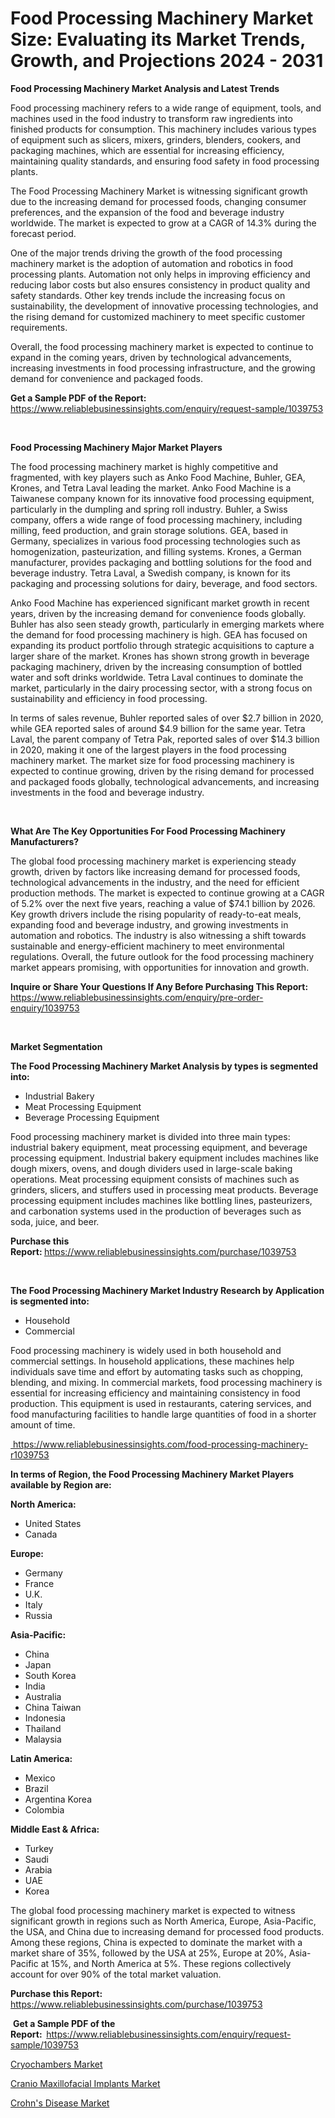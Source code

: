 <p><h1>Food Processing Machinery Market Size: Evaluating its Market Trends, Growth, and Projections 2024 - 2031</h1></p><p><strong>Food Processing Machinery Market Analysis and Latest Trends</strong></p>
<p><p>Food processing machinery refers to a wide range of equipment, tools, and machines used in the food industry to transform raw ingredients into finished products for consumption. This machinery includes various types of equipment such as slicers, mixers, grinders, blenders, cookers, and packaging machines, which are essential for increasing efficiency, maintaining quality standards, and ensuring food safety in food processing plants.</p><p>The Food Processing Machinery Market is witnessing significant growth due to the increasing demand for processed foods, changing consumer preferences, and the expansion of the food and beverage industry worldwide. The market is expected to grow at a CAGR of 14.3% during the forecast period. </p><p>One of the major trends driving the growth of the food processing machinery market is the adoption of automation and robotics in food processing plants. Automation not only helps in improving efficiency and reducing labor costs but also ensures consistency in product quality and safety standards. Other key trends include the increasing focus on sustainability, the development of innovative processing technologies, and the rising demand for customized machinery to meet specific customer requirements.</p><p>Overall, the food processing machinery market is expected to continue to expand in the coming years, driven by technological advancements, increasing investments in food processing infrastructure, and the growing demand for convenience and packaged foods.</p></p>
<p><strong>Get a Sample PDF of the Report:&nbsp;</strong> <a href="https://www.reliablebusinessinsights.com/enquiry/request-sample/1039753">https://www.reliablebusinessinsights.com/enquiry/request-sample/1039753</a></p>
<p>&nbsp;</p>
<p><strong>Food Processing Machinery Major Market Players</strong></p>
<p><p>The food processing machinery market is highly competitive and fragmented, with key players such as Anko Food Machine, Buhler, GEA, Krones, and Tetra Laval leading the market. Anko Food Machine is a Taiwanese company known for its innovative food processing equipment, particularly in the dumpling and spring roll industry. Buhler, a Swiss company, offers a wide range of food processing machinery, including milling, feed production, and grain storage solutions. GEA, based in Germany, specializes in various food processing technologies such as homogenization, pasteurization, and filling systems. Krones, a German manufacturer, provides packaging and bottling solutions for the food and beverage industry. Tetra Laval, a Swedish company, is known for its packaging and processing solutions for dairy, beverage, and food sectors.</p><p>Anko Food Machine has experienced significant market growth in recent years, driven by the increasing demand for convenience foods globally. Buhler has also seen steady growth, particularly in emerging markets where the demand for food processing machinery is high. GEA has focused on expanding its product portfolio through strategic acquisitions to capture a larger share of the market. Krones has shown strong growth in beverage packaging machinery, driven by the increasing consumption of bottled water and soft drinks worldwide. Tetra Laval continues to dominate the market, particularly in the dairy processing sector, with a strong focus on sustainability and efficiency in food processing.</p><p>In terms of sales revenue, Buhler reported sales of over $2.7 billion in 2020, while GEA reported sales of around $4.9 billion for the same year. Tetra Laval, the parent company of Tetra Pak, reported sales of over $14.3 billion in 2020, making it one of the largest players in the food processing machinery market. The market size for food processing machinery is expected to continue growing, driven by the rising demand for processed and packaged foods globally, technological advancements, and increasing investments in the food and beverage industry.</p></p>
<p>&nbsp;</p>
<p><strong>What Are The Key Opportunities For Food Processing Machinery Manufacturers?</strong></p>
<p><p>The global food processing machinery market is experiencing steady growth, driven by factors like increasing demand for processed foods, technological advancements in the industry, and the need for efficient production methods. The market is expected to continue growing at a CAGR of 5.2% over the next five years, reaching a value of $74.1 billion by 2026. Key growth drivers include the rising popularity of ready-to-eat meals, expanding food and beverage industry, and growing investments in automation and robotics. The industry is also witnessing a shift towards sustainable and energy-efficient machinery to meet environmental regulations. Overall, the future outlook for the food processing machinery market appears promising, with opportunities for innovation and growth.</p></p>
<p><strong>Inquire or Share Your Questions If Any Before Purchasing This Report:</strong> <a href="https://www.reliablebusinessinsights.com/enquiry/pre-order-enquiry/1039753">https://www.reliablebusinessinsights.com/enquiry/pre-order-enquiry/1039753</a></p>
<p>&nbsp;</p>
<p><strong>Market Segmentation</strong></p>
<p><strong>The Food Processing Machinery Market Analysis by types is segmented into:</strong></p>
<p><ul><li>Industrial Bakery</li><li>Meat Processing Equipment</li><li>Beverage Processing Equipment</li></ul></p>
<p><p>Food processing machinery market is divided into three main types: industrial bakery equipment, meat processing equipment, and beverage processing equipment. Industrial bakery equipment includes machines like dough mixers, ovens, and dough dividers used in large-scale baking operations. Meat processing equipment consists of machines such as grinders, slicers, and stuffers used in processing meat products. Beverage processing equipment includes machines like bottling lines, pasteurizers, and carbonation systems used in the production of beverages such as soda, juice, and beer.</p></p>
<p><strong>Purchase this Report:&nbsp;</strong><a href="https://www.reliablebusinessinsights.com/purchase/1039753">https://www.reliablebusinessinsights.com/purchase/1039753</a></p>
<p>&nbsp;</p>
<p><strong>The Food Processing Machinery Market Industry Research by Application is segmented into:</strong></p>
<p><ul><li>Household</li><li>Commercial</li></ul></p>
<p><p>Food processing machinery is widely used in both household and commercial settings. In household applications, these machines help individuals save time and effort by automating tasks such as chopping, blending, and mixing. In commercial markets, food processing machinery is essential for increasing efficiency and maintaining consistency in food production. This equipment is used in restaurants, catering services, and food manufacturing facilities to handle large quantities of food in a shorter amount of time.</p></p>
<p><a href="https://www.reliablebusinessinsights.com/food-processing-machinery-r1039753">&nbsp;https://www.reliablebusinessinsights.com/food-processing-machinery-r1039753</a></p>
<p><strong>In terms of Region, the Food Processing Machinery Market Players available by Region are:</strong></p>
<p>
    <p> <strong> North America: </strong>
        <ul>
            <li>United States</li>
            <li>Canada</li>
        </ul>
        </p> 
    <p> <strong> Europe: </strong>
        <ul>
            <li>Germany</li>
            <li>France</li>
            <li>U.K.</li>
            <li>Italy</li>
            <li>Russia</li>
        </ul>
        </p> 
    <p> <strong> Asia-Pacific: </strong>
        <ul>
            <li>China</li>
            <li>Japan</li>
            <li>South Korea</li>
            <li>India</li>
            <li>Australia</li>
            <li>China Taiwan</li>
            <li>Indonesia</li>
            <li>Thailand</li>
            <li>Malaysia</li>
        </ul>
        </p> 
    <p> <strong> Latin America: </strong>
        <ul>
            <li>Mexico</li>
            <li>Brazil</li>
            <li>Argentina Korea</li>
            <li>Colombia</li>
        </ul>
        </p> 
    <p> <strong> Middle East & Africa: </strong>
        <ul>
            <li>Turkey</li>
            <li>Saudi</li>
            <li>Arabia</li>
            <li>UAE</li>
            <li>Korea</li>
        </ul>
    </p>
    </p>
<p><p>The global food processing machinery market is expected to witness significant growth in regions such as North America, Europe, Asia-Pacific, the USA, and China due to increasing demand for processed food products. Among these regions, China is expected to dominate the market with a market share of 35%, followed by the USA at 25%, Europe at 20%, Asia-Pacific at 15%, and North America at 5%. These regions collectively account for over 90% of the total market valuation.</p></p>
<p><strong>Purchase this Report: </strong><a href="https://www.reliablebusinessinsights.com/purchase/1039753">https://www.reliablebusinessinsights.com/purchase/1039753</a></p>
<p>&nbsp;<strong>Get a Sample PDF of the Report:&nbsp;&nbsp;</strong><a href="https://www.reliablebusinessinsights.com/enquiry/request-sample/1039753">https://www.reliablebusinessinsights.com/enquiry/request-sample/1039753</a></p>
<p><strong></strong></p>
<p><p><a href="https://github.com/ChiragRP21/Market-Research-Report-List-5/blob/main/cryochambers-market.md">Cryochambers Market</a></p><p><a href="https://github.com/liliskanaya73/Market-Research-Report-List-1/blob/main/cranio-maxillofacial-implants-market.md">Cranio Maxillofacial Implants Market</a></p><p><a href="https://github.com/eeenafisainka/Market-Research-Report-List-1/blob/main/crohns-disease-market.md">Crohn's Disease Market</a></p></p>